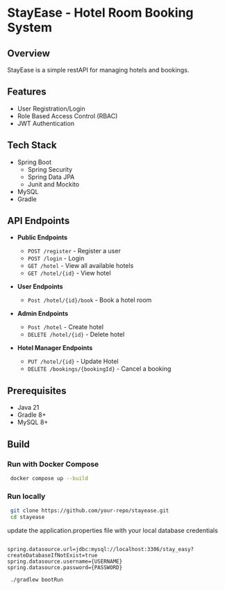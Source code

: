 # StayEase - Hotel Room Booking System

## Overview
StayEase is a simple restAPI for managing hotels and bookings.


## Features
- User Registration/Login
- Role Based Access Control (RBAC)
- JWT Authentication

## Tech Stack
- Spring Boot
  - Spring Security     
  - Spring Data JPA
  - Junit and Mockito
- MySQL
- Gradle 

## API Endpoints

  - **Public Endpoints**
    - `POST /register` - Register a user
    - `POST /login` - Login
    - `GET /hotel` - View all available hotels
    - `GET /hotel/{id}` - View hotel

  - **User Endpoints**
    - `Post /hotel/{id}/book` - Book a hotel room
    
  - **Admin Endpoints**
    - `Post /hotel` - Create hotel
    - `DELETE /hotel/{id}` - Delete hotel

  - **Hotel Manager Endpoints**
   
    - `PUT /hotel/{id}` - Update Hotel
    - `DELETE /bookings/{bookingId}` - Cancel a booking


## Prerequisites

- Java 21
- Gradle 8+
- MySQL 8+

## Build

### Run with Docker Compose
```sh
 docker compose up --build
```

### Run locally
```sh
 git clone https://github.com/your-repo/stayease.git
 cd stayease
```
update the application.properties file with your local database credentials

```env

spring.datasource.url=jdbc:mysql://localhost:3306/stay_easy?createDatabaseIfNotExist=true
spring.datasource.username={USERNAME}
spring.datasource.password={PASSWORD}
```

```sh
 ./gradlew bootRun 
```
